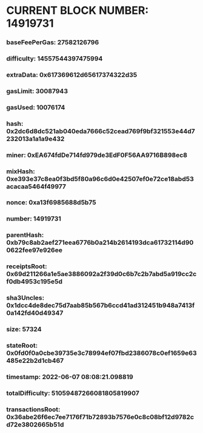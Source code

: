 # CURRENT BLOCK NUMBER: 14919731

### baseFeePerGas: 27582126796
### difficulty: 14557544397475994
### extraData: 0x617369612d65617374322d35
### gasLimit: 30087943
### gasUsed: 10076174
### hash: 0x2dc6d8dc521ab040eda7666c52cead769f9bf321553e44d7232013a1a1a9e432
### miner: 0xEA674fdDe714fd979de3EdF0F56AA9716B898ec8
### mixHash: 0xe393e37c8ea0f3bd5f80a96c6d0e42507ef0e72ce18abd53acacaa5464f49977
### nonce: 0xa13f6985688d5b75
### number: 14919731
### parentHash: 0xb79c8ab2aef271eea6776b0a214b2614193dca61732114d900622fee97e926ee
### receiptsRoot: 0x69d211266a1e5ae3886092a2f39d0c6b7c2b7abd5a919cc2cf0db4953c195e5d
### sha3Uncles: 0x1dcc4de8dec75d7aab85b567b6ccd41ad312451b948a7413f0a142fd40d49347
### size: 57324
### stateRoot: 0x0fd0f0a0cbe39735e3c78994ef07fbd2386078c0ef1659e63485e22b2d1cb467
### timestamp: 2022-06-07 08:08:21.098819
### totalDifficulty: 51059487266081805819907
### transactionsRoot: 0x36abe26f6ec7ee7176f71b72893b7576e0c8c08bf12d9782cd72e3802665b51d
